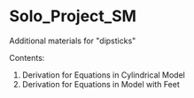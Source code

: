 # Solo_Project_SM
Additional materials for "dipsticks"

Contents:
1. Derivation for Equations in Cylindrical Model
2. Derivation for Equations in Model with Feet
